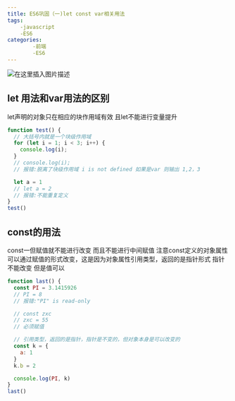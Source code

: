 ```yaml
---
title: ES6巩固（一)let const var相关用法
tags:
    -javascript
    -ES6
categories:
        -前端 
        -ES6   
---
```

![在这里插入图片描述](https://img-blog.csdnimg.cn/20191019145036964.png?x-oss-process=image/watermark,type_ZmFuZ3poZW5naGVpdGk,shadow_10,text_aHR0cHM6Ly9ibG9nLmNzZG4ubmV0L3dlaXhpbl80Mjc2OTU2MQ==,size_16,color_FFFFFF,t_70)
<!--more-->
## let 用法和var用法的区别
let声明的对象只在相应的块作用域有效 且let不能进行变量提升
```javascript
function test() {
  // 大括号内就是一个块级作用域
  for (let i = 1; i < 3; i++) {
    console.log(i);
  }
  // console.log(i); 
  // 报错:脱离了块级作用域 i is not defined 如果是var 则输出 1,2，3

  let a = 1
  // let a = 2
  // 报错:不能重复定义
}
test()
```
## const的用法
const一但赋值就不能进行改变 而且不能进行中间赋值 注意const定义的对象属性可以通过赋值的形式改变，这是因为对象属性引用类型，返回的是指针形式 指针不能改变 但是值可以
```javascript
function last() {
  const PI = 3.1415926
  // PI = 8
  // 报错:"PI" is read-only 

  // const zxc
  // zxc = 55
  // 必须赋值

  // 引用类型，返回的是指针，指针是不变的，但对象本身是可以改变的
  const k = {
    a: 1
  }
  k.b = 2

  console.log(PI, k)
}
last()
```
